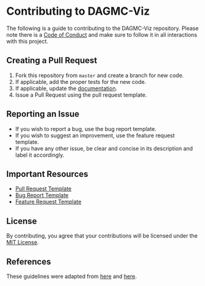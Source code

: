 Contributing to DAGMC-Viz
=========================
The following is a guide to contributing to the DAGMC-Viz repository. Please note there is a [Code of Conduct](https://github.com/svalinn/DAGMC-viz/blob/master/CODE_OF_CONDUCT.md) and make sure to follow it in all interactions with this project.

Creating a Pull Request
-----------------------
1. Fork this repository from `master` and create a branch for new code.
2. If applicable, add the proper tests for the new code.
3. If applicable, update the [documentation](https://github.com/svalinn/DAGMC-viz/blob/master/README.md).
4. Issue a Pull Request using the pull request template.

Reporting an Issue
------------------
* If you wish to report a bug, use the bug report template.
* If you wish to suggest an improvement, use the feature request template.
* If you have any other issue, be clear and concise in its description and label it accordingly.

Important Resources
-------------------
* [Pull Request Template](https://github.com/svalinn/DAGMC-viz/blob/master/PULL_REQUEST_TEMPLATE.md)
* [Bug Report Template](https://github.com/svalinn/DAGMC-viz/blob/master/.github/ISSUE_TEMPLATE/bug-report.md)
* [Feature Request Template](https://github.com/svalinn/DAGMC-viz/blob/master/.github/ISSUE_TEMPLATE/feature-request.md)

License
-------
By contributing, you agree that your contributions will be licensed under the [MIT License](https://github.com/svalinn/DAGMC-viz/blob/master/LICENSE.md).

References
----------
These guidelines were adapted from [here](https://gist.github.com/briandk/3d2e8b3ec8daf5a27a62) and [here](https://github.com/drush-ops/drush/blob/master/CONTRIBUTING.md).
